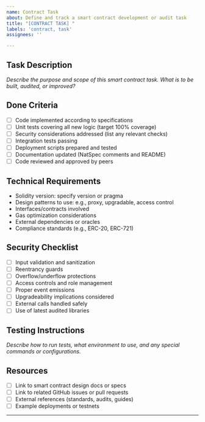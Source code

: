 ```yaml
---
name: Contract Task
about: Define and track a smart contract development or audit task
title: "[CONTRACT TASK] "
labels: 'contract, task'
assignees: ''

---
```


## Task Description

_Describe the purpose and scope of this smart contract task. What is to be built, audited, or improved?_

## Done Criteria

- [ ] Code implemented according to specifications
- [ ] Unit tests covering all new logic (target 100% coverage)
- [ ] Security considerations addressed (list any relevant checks)
- [ ] Integration tests passing
- [ ] Deployment scripts prepared and tested
- [ ] Documentation updated (NatSpec comments and README)
- [ ] Code reviewed and approved by peers

## Technical Requirements

- Solidity version: specify version or pragma
- Design patterns to use: e.g., proxy, upgradable, access control
- Interfaces/contracts involved
- Gas optimization considerations
- External dependencies or oracles
- Compliance standards (e.g., ERC-20, ERC-721)

## Security Checklist

- [ ] Input validation and sanitization
- [ ] Reentrancy guards
- [ ] Overflow/underflow protections
- [ ] Access controls and role management
- [ ] Proper event emissions
- [ ] Upgradeability implications considered
- [ ] External calls handled safely
- [ ] Use of latest audited libraries

## Testing Instructions

_Describe how to run tests, what environment to use, and any special commands or configurations._

## Resources

- [ ] Link to smart contract design docs or specs
- [ ] Link to related GitHub issues or pull requests
- [ ] External references (standards, audits, guides)
- [ ] Example deployments or testnets

---




